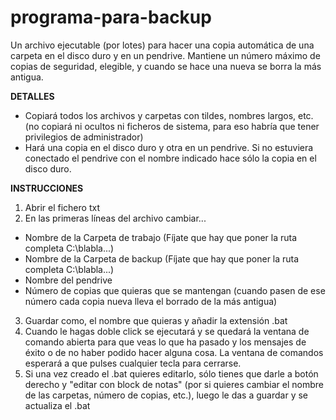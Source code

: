 # programa-para-backup
Un archivo ejecutable (por lotes) para hacer una copia automática de una carpeta en el disco duro y en un pendrive. Mantiene un número máximo de copias de seguridad, elegible, y cuando se hace una nueva se borra la más antigua.

**DETALLES**
- Copiará todos los archivos y carpetas con tildes, nombres largos, etc. (no copiará ni ocultos ni ficheros de sistema, para eso habría que tener privilegios de administrador)
- Hará una copia en el disco duro y otra en un pendrive. Si no estuviera conectado el pendrive con el nombre indicado hace sólo la copia en el disco duro.

**INSTRUCCIONES**

1. Abrir el fichero txt
2. En las primeras líneas del archivo cambiar...
- Nombre de la Carpeta de trabajo (Fíjate que hay que poner la ruta completa C:\blabla...)
- Nombre de la Carpeta de backup (Fíjate que hay que poner la ruta completa C:\blabla...)
- Nombre del pendrive
- Número de copias que quieras que se mantengan (cuando pasen de ese número cada copia nueva lleva el borrado de la más antigua)
3. Guardar como, el nombre que quieras y añadir la extensión .bat
4. Cuando le hagas doble click se ejecutará y se quedará la ventana de comando abierta para que veas lo que ha pasado y los mensajes de éxito o de no haber podido hacer alguna cosa. La ventana de comandos esperará a que pulses cualquier tecla para cerrarse.
5. Si una vez creado el .bat quieres editarlo, sólo tienes que darle a botón derecho y "editar con block de notas" (por si quieres cambiar el nombre de las carpetas, número de copias, etc.), luego le das a guardar y se actualiza el .bat
